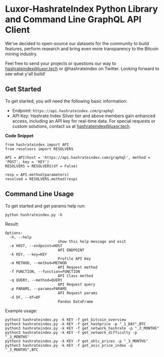 # Luxor-HashrateIndex Python Library and Command Line GraphQL API Client

We've decided to open-source our datasets for the community to build features, perform research and bring even more transparency to the Bitcoin mining industry.

Feel free to send your projects or questions our way to hashrateindex@luxor.tech or @hashrateindex on Twitter. Looking forward to see what y'all build!

## Get Started

To get started, you will need the following basic information:

- Endpoint: `https://api.hashrateindex.com/graphql`
- API Key: Hashrate Index Silver tier and above members gain enhanced access, including an API key for real-time data. For special requests or custom solutions, contact us at hashrateindex@luxor.tech.

**Code Snippet**

```
from hashrateindex import API
from resolvers import RESOLVERS

API = API(host = 'https://api.hashrateindex.com/graphql', method = 'POST', key = 'KEY')
RESOLVERS = RESOLVERS(df = False)

resp = API.method(parameters)
resolved = RESOLVERS.method(resp)
```

## Command Line Usage

To get started and get params help run:

```
python hashrateindex.py -h
```

Result:

```
Options:
  -h, --help
                        show this help message and exit
  -e HOST, --endpoint=HOST
                        API ENDPOINT
  -k KEY, --key=KEY
                        Profile API Key
  -m METHOD, --method=METHOD
                        API Request method
  -f FUNCTION, --function=FUNCTION
                        API Class method
  -q QUERY, --method=QUERY
                        API Request query
  -p PARAMS, --params=PARAMS
                        API Request params
  -d DF, --df=DF
                        Pandas DataFrame
```

Example usage:

```
python3 hashrateindex.py -k KEY -f get_bitcoin_overview
python3 hashrateindex.py -k KEY -f get_hashprice -p "_1_DAY",BTC
python3 hashrateindex.py -k KEY -f get_network_hashrate -p "_3_MONTHS"
python3 hashrateindex.py -k KEY -f get_network_difficulty -p "_3_MONTHS"
python3 hashrateindex.py -k KEY -f get_ohlc_prices -p "_3_MONTHS"
python3 hashrateindex.py -k KEY -f get_asic_price_index -p "_3_MONTHS",BTC
```
